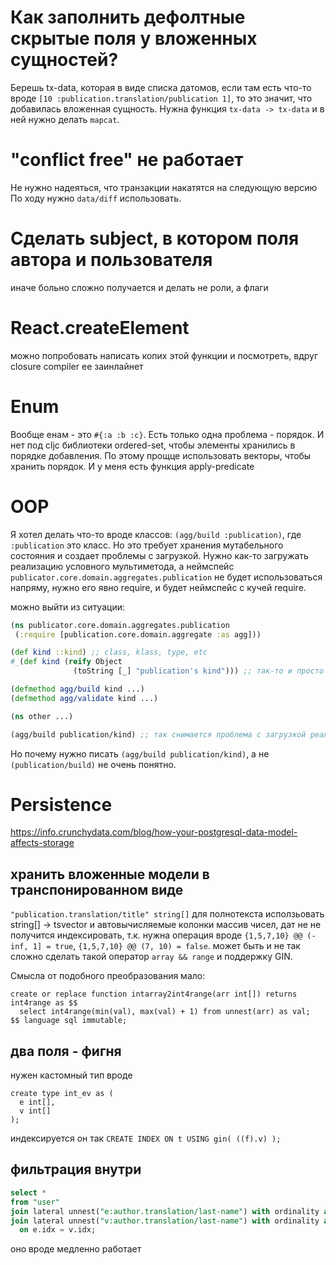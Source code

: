 # Как заполнить дефолтные скрытые поля у вложенных сущностей?
Берешь tx-data, которая в виде списка датомов, если там есть что-то вроде
`[10 :publication.translation/publication 1]`, то это значит, что добавилась вложенная сущность.
Нужна функция `tx-data -> tx-data` и в ней нужно делать `mapcat`.

# "conflict free" не работает
Не нужно надеяться, что транзакции накатятся на следующую версию
По ходу нужно `data/diff` использовать.

# Сделать subject, в котором поля автора и пользователя
иначе больно сложно получается
и делать не роли, а флаги


# React.createElement
можно попробовать написать копих этой функции и посмотреть, вдруг closure compiler ее заинлайнет


# Enum

Вообще енам - это `#{:a :b :c}`. Есть только одна проблема - порядок.
И нет под cljc библиотеки ordered-set, чтобы элементы хранились в порядке добавления.
По этому прощце использовать векторы, чтобы хранить порядок.
И у меня есть функция apply-predicate

# OOP

Я хотел делать что-то вроде классов: `(agg/build :publication)`, где `:publication` это класс.
Но это требует хранения мутабельного состояния и создает проблемы с загрузкой.
Нужно как-то загружать реализацию условного мультиметода, а неймспейс `publicator.core.domain.aggregates.publication` не будет использоваться напряму, нужно его явно require, и будет неймспейс с кучей require.

можно выйти из ситуации:

```clojure
(ns publicator.core.domain.aggregates.publication
 (:require [publication.core.domain.aggregate :as agg]))

(def kind ::kind) ;; class, klass, type, etc
#_(def kind (reify Object
              (toString [_] "publication's kind"))) ;; так-то и просто Object подошел бы

(defmethod agg/build kind ...)
(defmethod agg/validate kind ...)

(ns other ...)

(agg/build publication/kind) ;; так снимается проблема с загрузкой реализаций
```

Но почему нужно писать `(agg/build publication/kind)`, а не `(publication/build)` не очень понятно.

# Persistence


https://info.crunchydata.com/blog/how-your-postgresql-data-model-affects-storage

## хранить вложенные модели в транспонированном виде
`"publication.translation/title" string[]`
для полнотекста исползьовать string[] -> tsvector и автовычисляемые колонки
массив чисел, дат не не получится индексировать, т.к. нужна операция вроде
`{1,5,7,10} @@ (-inf, 1] = true`, `{1,5,7,10} @@ (7, 10) = false`.
может быть и не так сложно сделать такой оператор `array && range` и поддержку GIN.

Смысла от подобного преобразования мало:
```
create or replace function intarray2int4range(arr int[]) returns int4range as $$
  select int4range(min(val), max(val) + 1) from unnest(arr) as val;
$$ language sql immutable;
```

## два поля - фигня

нужен кастомный тип вроде

```
create type int_ev as (
  e int[],
  v int[]
);
```

индексируется он так `CREATE INDEX ON t USING gin( ((f).v) );`

## фильтрация внутри


```sql
select *
from "user"
join lateral unnest("e:author.translation/last-name") with ordinality as e(e, idx) on true
join lateral unnest("v:author.translation/last-name") with ordinality as v(v, idx)
  on e.idx = v.idx;
```

оно вроде медленно работает
